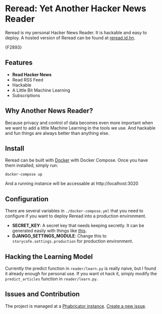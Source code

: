 Reread: Yet Another Hacker News Reader
======
Reread is my personal Hacker News Reader. It is hackable and easy to deploy. A
hosted version of Reread can be found at [reread.id.hn](http://reread.id.hn/).

{F2893}

## Features

* **Read Hacker News**
* Read RSS Feed
* Hackable
* A Little Bit Machine Learning
* Subscriptions

## Why Another News Reader?

Because privacy and control of data becomes even more important when we want to
add a little Machine Learning in the tools we use. And hackable and fun things
are always better than anything else.

## Install

Reread can be built with [Docker](http://docker.io) with Docker Compose. Once
you have them installed, simply run:

    docker-compose up

And a running instance will be accessable at http://localhost:3020

## Configuration

There are several variables in `./docker-compose.yml` that you need to configure
if you want to deploy Reread into a production environment.

* **SECRET_KEY**: A secret key that needs keeping secretly. It can be generated
  easily with things like [this](https://gist.github.com/ndarville/3452907).
* **DJANGO_SETTINGS_MODULE**: Change this to `storycafe.settings.production` for
production environment.

## Hacking the Learning Model

Currently the predict function in `reader/learn.py` is really naive, but I
found it already enough for personal use. If you want ot hack it, simply modify
the `predict_articles` function in `reader/learn.py`.

## Issues and Contribution

The project is managed at a [Phabricator instance](https://source.id.hn/).
[Create a new issue](https://source.id.hn/maniphest/task/edit/form/default/?projects=reread).
